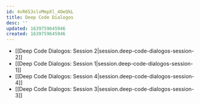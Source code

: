 ```yaml
---
id: 4vR6S3slvMmpXl_4OeQkL
title: Deep Code Dialogos
desc: ''
updated: 1639759645946
created: 1639759645946
---
```


- [[Deep Code Dialogos:  Session 2|session.deep-code-dialogos-session-2]]
- [[Deep Code Dialogos:  Session 1|session.deep-code-dialogos-session-1]]
- [[Deep Code Dialogos:  Session 4|session.deep-code-dialogos-session-4]]
- [[Deep Code Dialogos:  Session 3|session.deep-code-dialogos-session-3]]
